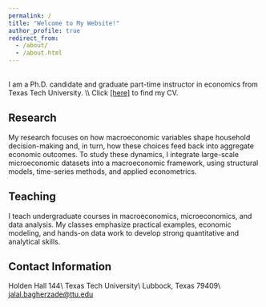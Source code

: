 ```yaml
---
permalink: /
title: "Welcome to My Website!"
author_profile: true
redirect_from: 
  - /about/
  - /about.html
---
```


<br />
I am a Ph.D. candidate and graduate part-time instructor in economics from Texas Tech University. \\
Click <a href="/files/cv_jalal_bagherzadeh.pdf" target="_blank">[here]</a> to find my CV.

## Research
My research focuses on how macroeconomic variables shape household decision-making and, in turn, how these choices feed back into aggregate economic outcomes. To study these dynamics, I integrate large-scale microeconomic datasets into a macroeconomic framework, using structural models, time-series methods, and applied econometrics. 


## Teaching
I teach undergraduate courses in macroeconomics, microeconomics, and data analysis. My classes emphasize practical examples, economic modeling, and hands-on data work to develop strong quantitative and analytical skills.


## Contact Information
Holden Hall 144\\
Texas Tech University\\
Lubbock, Texas 79409\\
<a href="mailto:jalal.bagherzade@ttu.edu" style="color:blue; text-decoration:none;">
  <i class="fa fa-envelope" style="margin-right:6px;"></i> jalal.bagherzade@ttu.edu

</a>
